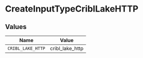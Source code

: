# CreateInputTypeCriblLakeHTTP


## Values

| Name              | Value             |
| ----------------- | ----------------- |
| `CRIBL_LAKE_HTTP` | cribl_lake_http   |